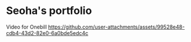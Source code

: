 # Seoha's portfolio

Video for Onebill
https://github.com/user-attachments/assets/99528e48-cdb4-43d2-82e0-6a0bde5edc4c
